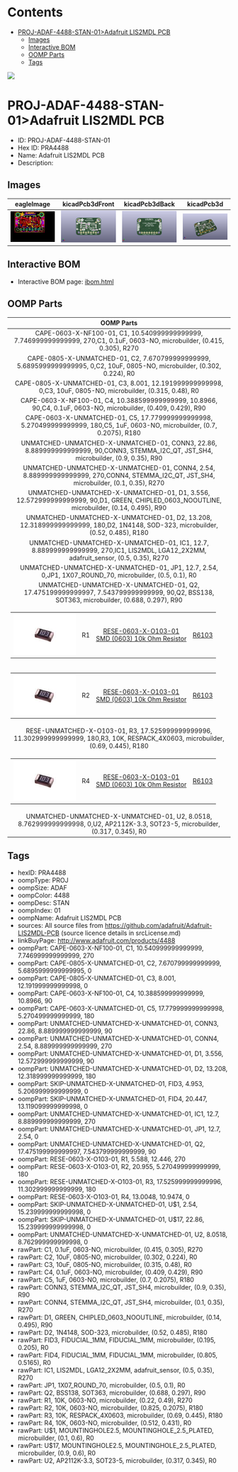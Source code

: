 



Contents
========

* [PROJ-ADAF-4488-STAN-01>Adafruit LIS2MDL PCB](#proj-adaf-4488-stan-01adafruit-lis2mdl-pcb)
	* [Images](#images)
	* [Interactive BOM](#interactive-bom)
	* [OOMP Parts](#oomp-parts)
	* [Tags](#tags)
  
![][im]
# PROJ-ADAF-4488-STAN-01>Adafruit LIS2MDL PCB

- ID: PROJ-ADAF-4488-STAN-01
- Hex ID: PRA4488
- Name: Adafruit LIS2MDL PCB
- Description: 

## Images
  
  

|eagleImage|kicadPcb3dFront|kicadPcb3dBack|kicadPcb3d|
| :---: | :---: | :---: | :---: |
|[![eagleImage](eagleImage_140.png)](eagleImage_600.png)|[![kicadPcb3dFront](kicadPcb3dFront_140.png)](kicadPcb3dFront_600.png)|[![kicadPcb3dBack](kicadPcb3dBack_140.png)](kicadPcb3dBack_600.png)|[![kicadPcb3d](kicadPcb3d_140.png)](kicadPcb3d_600.png)|

## Interactive BOM

- Interactive BOM page: [ibom.html](kicad/bom/ibom.html)

## OOMP Parts
  

|OOMP Parts|
| :---: |
|CAPE-0603-X-NF100-01, C1, 10.540999999999999, 7.746999999999999, 270,C1, 0.1uF, 0603-NO, microbuilder, (0.415, 0.305), R270|
|CAPE-0805-X-UNMATCHED-01, C2, 7.670799999999999, 5.6895999999999995, 0,C2, 10uF, 0805-NO, microbuilder, (0.302, 0.224), R0|
|CAPE-0805-X-UNMATCHED-01, C3, 8.001, 12.191999999999998, 0,C3, 10uF, 0805-NO, microbuilder, (0.315, 0.48), R0|
|CAPE-0603-X-NF100-01, C4, 10.388599999999999, 10.8966, 90,C4, 0.1uF, 0603-NO, microbuilder, (0.409, 0.429), R90|
|CAPE-0603-X-UNMATCHED-01, C5, 17.779999999999998, 5.270499999999999, 180,C5, 1uF, 0603-NO, microbuilder, (0.7, 0.2075), R180|
|UNMATCHED-UNMATCHED-X-UNMATCHED-01, CONN3, 22.86, 8.889999999999999, 90,CONN3, STEMMA_I2C_QT, JST_SH4, microbuilder, (0.9, 0.35), R90|
|UNMATCHED-UNMATCHED-X-UNMATCHED-01, CONN4, 2.54, 8.889999999999999, 270,CONN4, STEMMA_I2C_QT, JST_SH4, microbuilder, (0.1, 0.35), R270|
|UNMATCHED-UNMATCHED-X-UNMATCHED-01, D1, 3.556, 12.572999999999999, 90,D1, GREEN, CHIPLED_0603_NOOUTLINE, microbuilder, (0.14, 0.495), R90|
|UNMATCHED-UNMATCHED-X-UNMATCHED-01, D2, 13.208, 12.318999999999999, 180,D2, 1N4148, SOD-323, microbuilder, (0.52, 0.485), R180|
|UNMATCHED-UNMATCHED-X-UNMATCHED-01, IC1, 12.7, 8.889999999999999, 270,IC1, LIS2MDL, LGA12_2X2MM, adafruit_sensor, (0.5, 0.35), R270|
|UNMATCHED-UNMATCHED-X-UNMATCHED-01, JP1, 12.7, 2.54, 0,JP1, 1X07_ROUND_70, microbuilder, (0.5, 0.1), R0|
|UNMATCHED-UNMATCHED-X-UNMATCHED-01, Q2, 17.475199999999997, 7.543799999999999, 90,Q2, BSS138, SOT363, microbuilder, (0.688, 0.297), R90|
|<table><tr><td>![RESE-0603-X-O103-01](https://raw.githubusercontent.com/oomlout/oomlout_OOMP_parts/main/RESE-0603-X-O103-01/image_140.jpg)</td><td> R1</td><td>[RESE-0603-X-O103-01<br>SMD (0603) 10k Ohm Resistor](https://github.com/oomlout/oomlout_OOMP_parts/tree/main/RESE-0603-X-O103-01/)</td><td>[R6103](https://github.com/oomlout/oomlout_OOMP_parts/tree/main/RESE-0603-X-O103-01/)</td></tr></table>|
|<table><tr><td>![RESE-0603-X-O103-01](https://raw.githubusercontent.com/oomlout/oomlout_OOMP_parts/main/RESE-0603-X-O103-01/image_140.jpg)</td><td> R2</td><td>[RESE-0603-X-O103-01<br>SMD (0603) 10k Ohm Resistor](https://github.com/oomlout/oomlout_OOMP_parts/tree/main/RESE-0603-X-O103-01/)</td><td>[R6103](https://github.com/oomlout/oomlout_OOMP_parts/tree/main/RESE-0603-X-O103-01/)</td></tr></table>|
|RESE-UNMATCHED-X-O103-01, R3, 17.525999999999996, 11.302999999999999, 180,R3, 10K, RESPACK_4X0603, microbuilder, (0.69, 0.445), R180|
|<table><tr><td>![RESE-0603-X-O103-01](https://raw.githubusercontent.com/oomlout/oomlout_OOMP_parts/main/RESE-0603-X-O103-01/image_140.jpg)</td><td> R4</td><td>[RESE-0603-X-O103-01<br>SMD (0603) 10k Ohm Resistor](https://github.com/oomlout/oomlout_OOMP_parts/tree/main/RESE-0603-X-O103-01/)</td><td>[R6103](https://github.com/oomlout/oomlout_OOMP_parts/tree/main/RESE-0603-X-O103-01/)</td></tr></table>|
|UNMATCHED-UNMATCHED-X-UNMATCHED-01, U2, 8.0518, 8.762999999999998, 0,U2, AP2112K-3.3, SOT23-5, microbuilder, (0.317, 0.345), R0|

## Tags

- hexID: PRA4488
- oompType: PROJ
- oompSize: ADAF
- oompColor: 4488
- oompDesc: STAN
- oompIndex: 01
- oompName: Adafruit LIS2MDL PCB
- sources: All source files from https://github.com/adafruit/Adafruit-LIS2MDL-PCB (source licence details in srcLicense.md)
- linkBuyPage: http://www.adafruit.com/products/4488
- oompPart: CAPE-0603-X-NF100-01, C1, 10.540999999999999, 7.746999999999999, 270
- oompPart: CAPE-0805-X-UNMATCHED-01, C2, 7.670799999999999, 5.6895999999999995, 0
- oompPart: CAPE-0805-X-UNMATCHED-01, C3, 8.001, 12.191999999999998, 0
- oompPart: CAPE-0603-X-NF100-01, C4, 10.388599999999999, 10.8966, 90
- oompPart: CAPE-0603-X-UNMATCHED-01, C5, 17.779999999999998, 5.270499999999999, 180
- oompPart: UNMATCHED-UNMATCHED-X-UNMATCHED-01, CONN3, 22.86, 8.889999999999999, 90
- oompPart: UNMATCHED-UNMATCHED-X-UNMATCHED-01, CONN4, 2.54, 8.889999999999999, 270
- oompPart: UNMATCHED-UNMATCHED-X-UNMATCHED-01, D1, 3.556, 12.572999999999999, 90
- oompPart: UNMATCHED-UNMATCHED-X-UNMATCHED-01, D2, 13.208, 12.318999999999999, 180
- oompPart: SKIP-UNMATCHED-X-UNMATCHED-01, FID3, 4.953, 5.206999999999999, 0
- oompPart: SKIP-UNMATCHED-X-UNMATCHED-01, FID4, 20.447, 13.119099999999998, 0
- oompPart: UNMATCHED-UNMATCHED-X-UNMATCHED-01, IC1, 12.7, 8.889999999999999, 270
- oompPart: UNMATCHED-UNMATCHED-X-UNMATCHED-01, JP1, 12.7, 2.54, 0
- oompPart: UNMATCHED-UNMATCHED-X-UNMATCHED-01, Q2, 17.475199999999997, 7.543799999999999, 90
- oompPart: RESE-0603-X-O103-01, R1, 5.588, 12.446, 270
- oompPart: RESE-0603-X-O103-01, R2, 20.955, 5.270499999999999, 180
- oompPart: RESE-UNMATCHED-X-O103-01, R3, 17.525999999999996, 11.302999999999999, 180
- oompPart: RESE-0603-X-O103-01, R4, 13.0048, 10.9474, 0
- oompPart: SKIP-UNMATCHED-X-UNMATCHED-01, U$1, 2.54, 15.239999999999998, 0
- oompPart: SKIP-UNMATCHED-X-UNMATCHED-01, U$17, 22.86, 15.239999999999998, 0
- oompPart: UNMATCHED-UNMATCHED-X-UNMATCHED-01, U2, 8.0518, 8.762999999999998, 0
- rawPart: C1, 0.1uF, 0603-NO, microbuilder, (0.415, 0.305), R270
- rawPart: C2, 10uF, 0805-NO, microbuilder, (0.302, 0.224), R0
- rawPart: C3, 10uF, 0805-NO, microbuilder, (0.315, 0.48), R0
- rawPart: C4, 0.1uF, 0603-NO, microbuilder, (0.409, 0.429), R90
- rawPart: C5, 1uF, 0603-NO, microbuilder, (0.7, 0.2075), R180
- rawPart: CONN3, STEMMA_I2C_QT, JST_SH4, microbuilder, (0.9, 0.35), R90
- rawPart: CONN4, STEMMA_I2C_QT, JST_SH4, microbuilder, (0.1, 0.35), R270
- rawPart: D1, GREEN, CHIPLED_0603_NOOUTLINE, microbuilder, (0.14, 0.495), R90
- rawPart: D2, 1N4148, SOD-323, microbuilder, (0.52, 0.485), R180
- rawPart: FID3, FIDUCIAL_1MM, FIDUCIAL_1MM, microbuilder, (0.195, 0.205), R0
- rawPart: FID4, FIDUCIAL_1MM, FIDUCIAL_1MM, microbuilder, (0.805, 0.5165), R0
- rawPart: IC1, LIS2MDL, LGA12_2X2MM, adafruit_sensor, (0.5, 0.35), R270
- rawPart: JP1, 1X07_ROUND_70, microbuilder, (0.5, 0.1), R0
- rawPart: Q2, BSS138, SOT363, microbuilder, (0.688, 0.297), R90
- rawPart: R1, 10K, 0603-NO, microbuilder, (0.22, 0.49), R270
- rawPart: R2, 10K, 0603-NO, microbuilder, (0.825, 0.2075), R180
- rawPart: R3, 10K, RESPACK_4X0603, microbuilder, (0.69, 0.445), R180
- rawPart: R4, 10K, 0603-NO, microbuilder, (0.512, 0.431), R0
- rawPart: U$1, MOUNTINGHOLE2.5, MOUNTINGHOLE_2.5_PLATED, microbuilder, (0.1, 0.6), R0
- rawPart: U$17, MOUNTINGHOLE2.5, MOUNTINGHOLE_2.5_PLATED, microbuilder, (0.9, 0.6), R0
- rawPart: U2, AP2112K-3.3, SOT23-5, microbuilder, (0.317, 0.345), R0



[im]: kicadPcb3d_450.png
